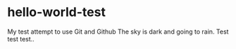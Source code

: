 # hello-world-test
My test attempt to use Git and Github
The sky is dark and going to rain. Test test test..
